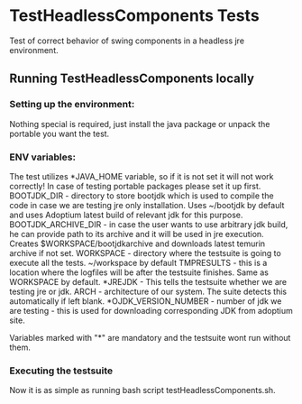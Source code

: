 # TestHeadlessComponents Tests

Test of correct behavior of swing components in a headless jre environment.

## Running TestHeadlessComponents locally

### Setting up the environment:
Nothing special is required, just install the java package or unpack the portable you want the test.

### ENV variables:
The test utilizes *JAVA_HOME variable, so if it is not set it will not work correctly! In case of testing portable packages please set it up first.
BOOTJDK_DIR - directory to store bootjdk which is used to compile the code in case we are testing jre only installation. Uses ~/bootjdk by default and uses Adoptium latest build of relevant jdk for this purpose.
BOOTJDK_ARCHIVE_DIR - in case the user wants to use arbitrary jdk build, he can provide path to its archive and it will be used in jre execution. Creates $WORKSPACE/bootjdkarchive and downloads latest temurin archive if not set.
WORKSPACE - directory where the testsuite is going to execute all the tests. ~/workspace by default
TMPRESULTS - this is a location where the logfiles will be after the testsuite finishes. Same as WORKSPACE by default.
*JREJDK - This tells the testsuite whether we are testing jre or jdk.
ARCH - architecture of our system. The suite detects this automatically if left blank.
*OJDK_VERSION_NUMBER - number of jdk we are testing - this is used for downloading corresponding JDK from adoptium site.

Variables marked with "*" are mandatory and the testsuite wont run without them.

### Executing the testsuite

Now it is as simple as running bash script testHeadlessComponents.sh.


